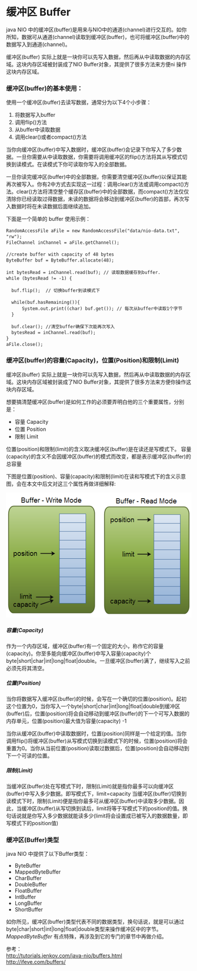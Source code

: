 # 缓冲区 Buffer 

java NIO 中的缓冲区(buffer)是用来与NIO中的通道(channel)进行交互的。如你所知，数据可从通道(channel)读取到缓冲区(buffer)，也可将缓冲区(buffer)中的数据写入到通道(channel)。

缓冲区(buffer) 实际上就是一块你可以先写入数据，然后再从中读取数据的内存区域。这块内存区域被封装成了NIO Buffer对象，其提供了很多方法来方便ni 操作这块内存区域。

### 缓冲区(buffer)的基本使用：

使用一个缓冲区(buffer)去读写数据，通常分为以下4个小步骤：

1. 将数据写入buffer
2. 调用flip()方法
3. 从buffer中读取数据
4. 调用clear()或者compact()方法

当你向缓冲区(buffer)中写入数据时，缓冲区(buffer)会记录下你写入了多少数据。一旦你需要从中读取数据，你需要将调用缓冲区的flip()方法将其从写模式切换到读模式。在读模式下你可读取你写入的全部数据。

一旦你读完缓冲区(buffer)中的全部数据，你需要清空缓冲区(buffer)以保证其能再次被写入。你有2中方式去实现这一过程：调用clear()方法或调用compact()方法。clear()方法将清空整个缓存区(buffer)中的全部数据，而compact()方法仅仅清除你已经读取过得数据，未读的数据将会移动到缓冲区(buffer)的首部，再次写入数据时将在未读数据后面继续追加。

下面是一个简单的 buffer 使用示例：

```
RandomAccessFile aFile = new RandomAccessFile("data/nio-data.txt", "rw");
FileChannel inChannel = aFile.getChannel();

//create buffer with capacity of 48 bytes
ByteBuffer buf = ByteBuffer.allocate(48);

int bytesRead = inChannel.read(buf); // 读取数据缓存到buffer.
while (bytesRead != -1) {

  buf.flip();  // 切换buffer到读模式下

  while(buf.hasRemaining()){
      System.out.print((char) buf.get()); // 每次从buffer中读取1个字节 
  }

  buf.clear(); //清空buffer确保下次能再次写入
  bytesRead = inChannel.read(buf);
}
aFile.close();
```

### 缓冲区(buffer)的容量(Capacity)，位置(Position)和限制(Limit)

缓冲区(buffer) 实际上就是一块你可以先写入数据，然后再从中读取数据的内存区域。这块内存区域被封装成了NIO Buffer对象，其提供了很多方法来方便你操作这块内存区域。

想要搞清楚缓冲区(buffer)是如何工作的必须要弄明白他的三个重要属性，分别是：

- 容量 Capacity
- 位置 Position
- 限制 Limit

位置(position)和限制(limit)的含义取决缓冲区(buffer)是在读还是写模式下。
容量(capacity)的含义不会因缓冲区(buffer)的模式而改变，都是表示缓冲区(buffer)的总容量

下图是位置(position)、容量(capacity)和限制(limit)在读和写模式下的含义示意图，会在本文中后文对这三个属性再做详细解释:

![](./pic/buffers-modes.png)

##### 容量(Capacity)

作为一个内存区域，缓冲区(buffer)有一个固定的大小，称作它的容量(capacity)。你至多能向缓冲区(buffer)中写入容量(capacity)个byte|short|char|int|long|float|double。一旦缓冲区(buffer)满了，继续写入之前必须先将其清空。

##### 位置(Position)

当你将数据写入缓冲区(buffer)的时候，会写在一个确切的位置(position)。起初这个位置为0，当你写入一个byte|short|char|int|long|float|double到缓冲区(buffer)后，位置(position)将会自动移动到缓冲区(buffer)的下一个可写入数据的内存单元，位置(position)最大值为容量(capacity) -1

当你从缓冲区(buffer)中读取数据时，位置(position)同样是一个给定的值。当你调用flip()将缓冲区(buffer)从写模式切换到读模式下的时候，位置(position)将会重置为0。当你从当前位置(position)读取过数据后，位置(position)会自动移动到下一个可读的位置。

##### 限制(Limit)

当缓冲区(buffer)处在写模式下时，限制(Limit)就是指你最多可以向缓冲区(buffer)中写入多少数据。即写模式下，limit=capacity
当缓冲区(buffer)切换到读模式下时，限制(Limit)便是指你最多可从缓冲区(buffer)中读取多少数据。因此，当缓冲区(buffer)从写切换到读后，limit将等于写模式下的position的值。换句话说就是你写入多少数据就能读多少(limit将会设置成已被写入的数据数量，即写模式下的position值)

### 缓冲区(Buffer)类型

java NIO 中提供了以下Buffer类型：

- ByteBuffer
- MappedByteBuffer
- CharBuffer
- DoubleBuffer
- FloatBuffer
- IntBuffer
- LongBuffer
- ShortBuffer

如你所见，缓冲区(buffer)类型代表不同的数据类型，换句话说，就是可以通过byte|char|short|int|long|float|double类型来操作缓冲区中的字节。
<br>_MappedByteBuffer_ 有点特殊，再涉及到它的专门的章节中再做介绍。



参考：
<br><http://tutorials.jenkov.com/java-nio/buffers.html>
<br><http://ifeve.com/buffers/>
